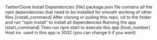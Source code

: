 TwitterClone
Install Dependencies
[file] package.json file contains all the npm dependencies that need to be installed for smooth working of other files
[install_command] After cloning or pulling this repo, cd to the folder and run "npm install" to install all dependencies
Running the app
[start_command] Then run npm start to execute this app
[host_number] Host no. used in this app is 3002 (you can change it if you want)